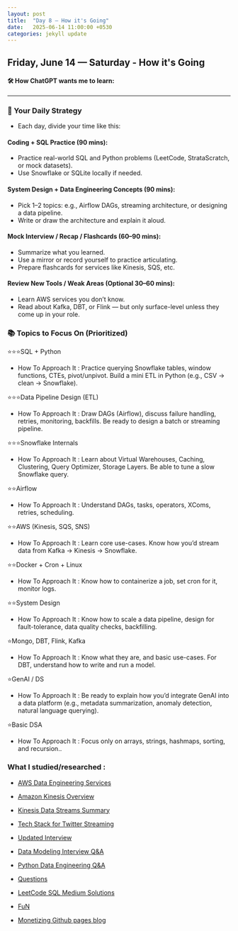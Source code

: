 ```yaml
---
layout: post
title:  "Day 8 – How it's Going"
date:   2025-06-14 11:00:00 +0530
categories: jekyll update
---
```

## Friday, June 14 — Saturday - How it's Going


#### 🛠️ How ChatGPT wants me to learn:

---

### 🔁 Your Daily Strategy
- Each day, divide your time like this:

#### Coding + SQL Practice (90 mins):

- Practice real-world SQL and Python problems (LeetCode, StrataScratch, or mock datasets).
- Use Snowflake or SQLite locally if needed.

#### System Design + Data Engineering Concepts (90 mins):

- Pick 1–2 topics: e.g., Airflow DAGs, streaming architecture, or designing a data pipeline.
- Write or draw the architecture and explain it aloud.

#### Mock Interview / Recap / Flashcards (60–90 mins):

- Summarize what you learned.
- Use a mirror or record yourself to practice articulating.
- Prepare flashcards for services like Kinesis, SQS, etc.

#### Review New Tools / Weak Areas (Optional 30–60 mins):

- Learn AWS services you don’t know.
- Read about Kafka, DBT, or Flink — but only surface-level unless they come up in your role.

### 📚 Topics to Focus On (Prioritized)
⭐⭐⭐SQL + Python	
- How To Approach It : Practice querying Snowflake tables, window functions, CTEs, pivot/unpivot. Build a mini ETL in Python (e.g., CSV → clean → Snowflake).

⭐⭐⭐Data Pipeline Design (ETL)	
- How To Approach It : Draw DAGs (Airflow), discuss failure handling, retries, monitoring, backfills. Be ready to design a batch or streaming pipeline.

⭐⭐⭐Snowflake Internals	
- How To Approach It : Learn about Virtual Warehouses, Caching, Clustering, Query Optimizer, Storage Layers. Be able to tune a slow Snowflake query.

⭐⭐Airflow	
- How To Approach It : Understand DAGs, tasks, operators, XComs, retries, scheduling.

⭐⭐AWS (Kinesis, SQS, SNS)	
- How To Approach It : Learn core use-cases. Know how you’d stream data from Kafka → Kinesis → Snowflake.

⭐⭐Docker + Cron + Linux	
- How To Approach It : Know how to containerize a job, set cron for it, monitor logs.

⭐⭐System Design	
- How To Approach It : Know how to scale a data pipeline, design for fault-tolerance, data quality checks, backfilling.

⭐Mongo, DBT, Flink, Kafka	
- How To Approach It : Know what they are, and basic use-cases. For DBT, understand how to write and run a model.

⭐GenAI / DS	
- How To Approach It : Be ready to explain how you’d integrate GenAI into a data platform (e.g., metadata summarization, anomaly detection, natural language querying).

⭐Basic DSA	
- How To Approach It : Focus only on arrays, strings, hashmaps, sorting, and recursion..



### What I studied/researched :

- [AWS Data Engineering Services](https://chatgpt.com/share/6849f010-55a8-800e-889f-60f2c9ecb7b9)
- [Amazon Kinesis Overview](https://chatgpt.com/share/684e84d8-8a04-800e-a7df-6ac0d5d8ae86)
- [Kinesis Data Streams Summary](https://chatgpt.com/share/684e84fb-3fa0-800e-bea9-3b6e7a88a462)
- [Tech Stack for Twitter Streaming](https://chatgpt.com/share/684e85cb-4198-800e-8fa8-d0b063475bd2)


- [Updated Interview](https://chatgpt.com/share/6849c885-4850-800e-aeea-076eab61d9a8)
- [Data Modeling Interview Q&A](https://chatgpt.com/share/684e8579-c9c4-800e-8843-d2ee24da5d92)
- [Python Data Engineering Q&A](https://chatgpt.com/share/684be4c6-8888-800e-97c3-82a9e2a47098)



- [Questions](https://chatgpt.com/share/684e85e9-13a8-800e-ad7b-1f739087dc12)
- [LeetCode SQL Medium Solutions](https://chatgpt.com/share/684e8631-d578-800e-8ccc-208c811e9d61)

- [FuN](https://chatgpt.com/share/684e86ac-73e8-800e-8692-0f4d9b4f820b)
- [Monetizing Github pages blog](https://chatgpt.com/share/684e86c7-0e44-800e-93bb-6b93c24a344f)